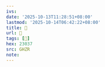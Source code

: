 ```yaml
---
ivs:
date: '2025-10-13T11:28:51+08:00'
lastmod: '2025-10-14T06:42:22+08:00'
title: 󰟄
url: 󰟄
tags: [𣀷]
hex: 23037
src: GHZR
note:
---
```

